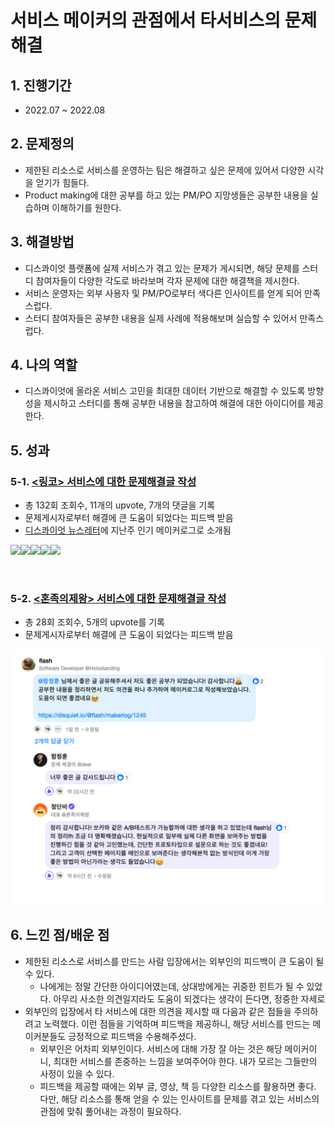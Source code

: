 # 서비스 메이커의 관점에서 타서비스의 문제 해결

## 1. 진행기간 <a href="#1." id="1."></a>

* 2022.07 \~ 2022.08

## 2. 문제정의 <a href="#2." id="2."></a>

* 제한된 리소스로 서비스를 운영하는 팀은 해결하고 싶은 문제에 있어서 다양한 시각을 얻기가 힘들다.
* Product making에 대한 공부를 하고 있는 PM/PO 지망생들은 공부한 내용을 실습하며 이해하기를 원한다.

## 3. 해결방법 <a href="#3." id="3."></a>

* 디스콰이엇 플랫폼에 실제 서비스가 겪고 있는 문제가 게시되면, 해당 문제를 스터디 참여자들이 다양한 각도로 바라보며 각자 문제에 대한 해결책을 제시한다.
* 서비스 운영자는 외부 사용자 및 PM/PO로부터 색다른 인사이트를 얻게 되어 만족스럽다.
* 스터디 참여자들은 공부한 내용을 실제 사례에 적용해보며 실습할 수 있어서 만족스럽다.

## 4. 나의 역할 <a href="#4." id="4."></a>

* 디스콰이엇에 올라온 서비스 고민을 최대한 데이터 기반으로 해결할 수 있도록 방향성을 제시하고 스터디를 통해 공부한 내용을 참고하여 해결에 대한 아이디어를 제공한다.

## 5. 성과 <a href="#5." id="5."></a>

### 5-1. [<링코> 서비스에 대한 문제해결글 작성](https://disquiet.io/@flash/makerlog/1140)​ <a href="#5-1.-less-than-greater-than" id="5-1.-less-than-greater-than"></a>

* 총 132회 조회수, 11개의 upvote, 7개의 댓글을 기록
* 문제게시자로부터 해결에 큰 도움이 되었다는 피드백 받음
* ​[디스콰이엇 뉴스레터](https://stibee.com/api/v1.0/emails/share/hBRs2GUbFdW7yxIHvJCGFPlVS2Vk0Mk=)에 지난주 인기 메이커로그로 소개됨

​![](https://files.gitbook.com/v0/b/gitbook-x-prod.appspot.com/o/spaces%2FVma2fZdYpzVKe3WRZJd1%2Fuploads%2FvyCO4JsZ2pLbyokz9SYZ%2Fimage.png?alt=media\&token=facb7d9f-bfb4-44f4-a2aa-ed6c56400ebc)​![](https://files.gitbook.com/v0/b/gitbook-x-prod.appspot.com/o/spaces%2FVma2fZdYpzVKe3WRZJd1%2Fuploads%2FLq7p1wuemdI3xFmChast%2Fimage.png?alt=media\&token=7f7cc7b4-a2c3-4637-8157-5b3bcdb8aca6)​​![](https://files.gitbook.com/v0/b/gitbook-x-prod.appspot.com/o/spaces%2FVma2fZdYpzVKe3WRZJd1%2Fuploads%2FaTQzVNB7UBQPV3jP3hvl%2Fimage.png?alt=media\&token=b28a3cdc-ecf2-4b34-916c-87ab0d20a1aa)​![](https://files.gitbook.com/v0/b/gitbook-x-prod.appspot.com/o/spaces%2FVma2fZdYpzVKe3WRZJd1%2Fuploads%2Fu3lQBZEzYWmjtQh7WUkF%2Fimage.png?alt=media\&token=a63c7923-fadc-4713-bf6e-6073f125f790)​​​![](https://files.gitbook.com/v0/b/gitbook-x-prod.appspot.com/o/spaces%2FVma2fZdYpzVKe3WRZJd1%2Fuploads%2F1KMkR3bVW8MfEZUVfKDM%2Fimage.png?alt=media\&token=cc0ee656-d75b-410e-9972-1e9021552a3b)

​

### 5-2. [<혼족의제왕> 서비스에 대한 문제해결글 작성](https://disquiet.io/@flash/makerlog/1245)

* 총 28회 조회수, 5개의 upvote를 기록
* 문제게시자로부터 해결에 큰 도움이 되었다는 피드백 받음

![](<../../.gitbook/assets/image (50) (1).png>)

## 6. 느낀 점/배운 점

* 제한된 리소스로 서비스를 만드는 사람 입장에서는 외부인의 피드백이 큰 도움이 될 수 있다.
  * 나에게는 정말 간단한 아이디어였는데, 상대방에게는 귀중한 힌트가 될 수 있었다. 아무리 사소한 의견일지라도 도움이 되겠다는 생각이 든다면, 정중한 자세로
* 외부인의 입장에서 타 서비스에 대한 의견을 제시할 때 다음과 같은 점들을 주의하려고 노력했다. 이런 점들을 기억하며 피드백을 제공하니, 해당 서비스를 만드는 메이커분들도 긍정적으로 피드백을 수용해주셨다.
  * 외부인은 어차피 외부인이다. 서비스에 대해 가장 잘 아는 것은 해당 메이커이니, 최대한 서비스를 존중하는 느낌을 보여주어야 한다. 내가 모르는 그들만의 사정이 있을 수 있다.
  * 피드백을 제공할 때에는 외부 글, 영상, 책 등 다양한 리소스를 활용하면 좋다. 다만, 해당 리소스를 통해 얻을 수 있는 인사이트를 문제를 겪고 있는 서비스의 관점에 맞춰 풀어내는 과정이 필요하다.
